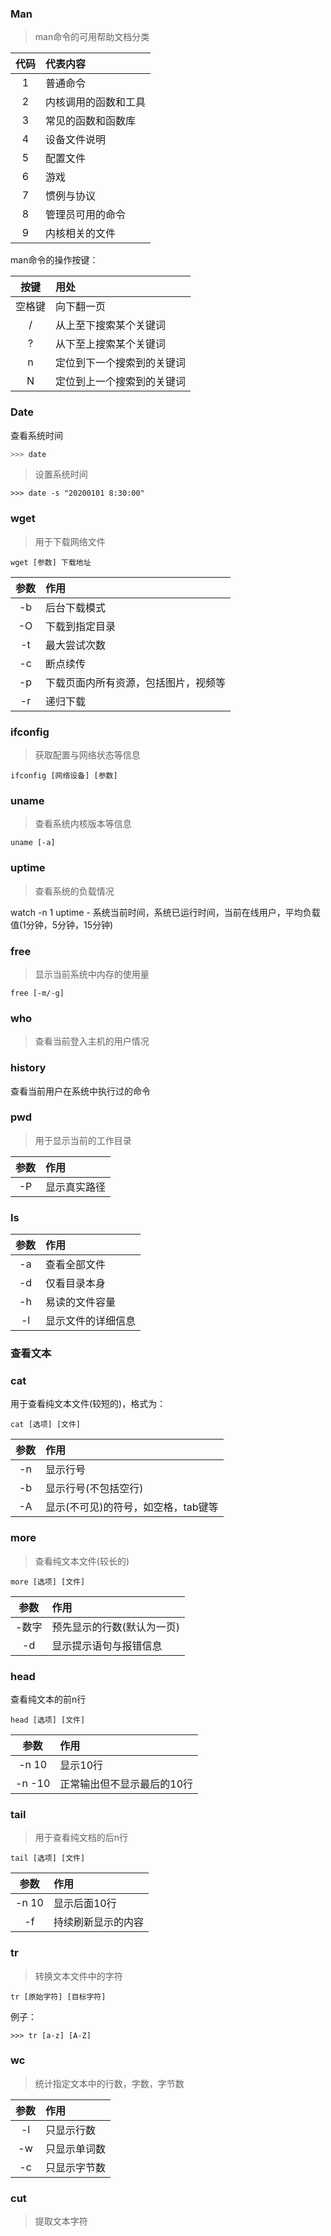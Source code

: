 ### Man  

> man命令的可用帮助文档分类  

|代码|代表内容|  
|:--:|:--|
|1|普通命令|
|2|内核调用的函数和工具|
|3|常见的函数和函数库|
|4|设备文件说明|
|5|配置文件|
|6|游戏|
|7|惯例与协议|
|8|管理员可用的命令|
|9|内核相关的文件|

man命令的操作按键：  

|按键|用处|
|:--:|:--|
|空格键|向下翻一页|
|/|从上至下搜索某个关键词|
|?|从下至上搜索某个关键词|
|n|定位到下一个搜索到的关键词|
|N|定位到上一个搜索到的关键词|

### Date  

查看系统时间  
```bash
>>> date
```
> 设置系统时间  
```
>>> date -s "20200101 8:30:00"
```

### wget  
> 用于下载网络文件  

```
wget [参数] 下载地址
```

|参数|作用|
|:--:|:--|
|-b|后台下载模式|
|-O|下载到指定目录|
|-t|最大尝试次数|
|-c|断点续传|
|-p|下载页面内所有资源，包括图片，视频等|
|-r|递归下载|

### ifconfig  

> 获取配置与网络状态等信息  

```
ifconfig [网络设备] [参数]
```

### uname  

> 查看系统内核版本等信息  

```
uname [-a]
```

### uptime  

> 查看系统的负载情况  

watch -n 1 uptime
	- 系统当前时间，系统已运行时间，当前在线用户，平均负载值(1分钟，5分钟，15分钟)  

### free  

> 显示当前系统中内存的使用量  

```
free [-m/-g]
```
### who  

> 查看当前登入主机的用户情况  

### history  

查看当前用户在系统中执行过的命令  

### pwd   

> 用于显示当前的工作目录  

|参数|作用|
|:--:|:--|
|-P|显示真实路径|

### ls  

|参数|作用|
|:--:|:--|
|-a|查看全部文件|
|-d|仅看目录本身|
|-h|易读的文件容量|
|-l|显示文件的详细信息|


### 查看文本  

### cat  

用于查看纯文本文件(较短的)，格式为：  
```
cat [选项] [文件]
```

|参数|作用|
|:--:|:--|
|-n|显示行号|
|-b|显示行号(不包括空行)|
|-A|显示(不可见)的符号，如空格，tab键等|  

### more  

> 查看纯文本文件(较长的)  

```
more [选项] [文件]
```

|参数|作用|
|:--:|:--|
|-数字|预先显示的行数(默认为一页)|
|-d|显示提示语句与报错信息|

### head  

查看纯文本的前n行  

```
head [选项] [文件]
```

|参数|作用|
|:--:|:--|
|-n 10|显示10行|
|-n -10|正常输出但不显示最后的10行|

### tail   

> 用于查看纯文档的后n行  

```
tail [选项] [文件]
```

|参数|作用|
|:--:|:--|
|-n 10|显示后面10行|
|-f|持续刷新显示的内容|

### tr  

> 转换文本文件中的字符  

```
tr [原始字符] [目标字符]
```
例子：  

```
>>> tr [a-z] [A-Z]
```

### wc  
> 统计指定文本中的行数，字数，字节数  

|参数|作用|
|:--:|:--|
|-l|只显示行数|
|-w|只显示单词数|
|-c|只显示字节数|

### cut  

> 提取文本字符  

 
